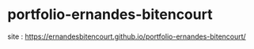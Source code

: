 # portfolio-ernandes-bitencourt

site :  https://ernandesbitencourt.github.io/portfolio-ernandes-bitencourt/
